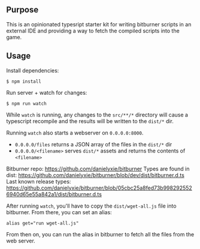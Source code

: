 ## Purpose
This is an opinionated typesript starter kit for writing bitburner scripts in an external IDE and providing a way to fetch the compiled scripts into the game.

## Usage

Install dependencies:
```
$ npm install
```

Run server + watch for changes:
```
$ npm run watch
```

While `watch` is running, any changes to the `src/**/*` directory will cause a typescript recompile and the results will be written to the `dist/*` dir.

Running `watch` also starts a webserver on `0.0.0.0:8000`. 
- `0.0.0.0/files` returns a JSON array of the files in the `dist/*` dir
- `0.0.0.0/<filename>` serves `dist/*` assets and returns the contents of `<filename>`

Bitburner repo: https://github.com/danielyxie/bitburner
Types are found in dist: https://github.com/danielyxie/bitburner/blob/dev/dist/bitburner.d.ts
Last known release types: https://github.com/danielyxie/bitburner/blob/05cbc25a8fed73b9982925526940d65e55a842a1/dist/bitburner.d.ts

After running `watch`, you'll have to copy the `dist/wget-all.js` file into bitburner. From there, you can set an alias:
```
alias get="run wget-all.js"
```
From then on, you can run the alias in bitburner to fetch all the files from the web server.
